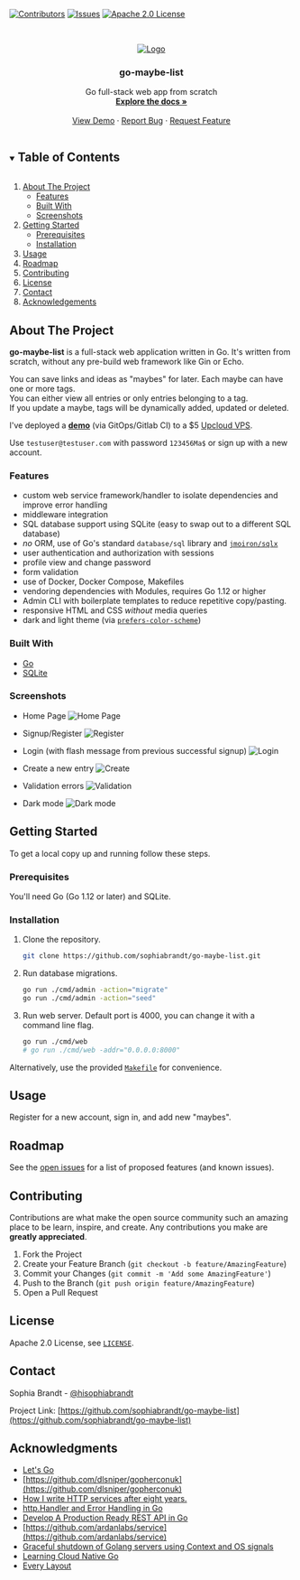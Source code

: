 <!-- PROJECT SHIELDS -->

[![Contributors][contributors-shield]][contributors-url]
[![Issues][issues-shield]][issues-url]
[![Apache 2.0 License][license-shield]][license-url]

<!-- PROJECT LOGO -->
<br />
<p align="center">
  <a href="https://github.com/sophiabrandt/go-maybe-list">
    <img src="logo.png" alt="Logo">
  </a>

  <h3 align="center">go-maybe-list</h3>

  <p align="center">
    Go full-stack web app from scratch
    <br />
    <a href="https://github.com/sophiabrandt/go-maybe-list"><strong>Explore the docs »</strong></a>
    <br />
    <br />
    <a href="https://gomaybelist.repository.host/">View Demo</a>
    ·
    <a href="https://github.com/sophiabrandt/go-maybe-list/issues">Report Bug</a>
    ·
    <a href="https://github.com/sophiabrandt/go-maybe-list/issues">Request Feature</a>
  </p>
</p>

<!-- TABLE OF CONTENTS -->
<details open="open">
  <summary><h2 style="display: inline-block">Table of Contents</h2></summary>
  <ol>
    <li>
      <a href="#about-the-project">About The Project</a>
      <ul>
        <li><a href="#features">Features</a></li>
      </ul>
      <ul>
        <li><a href="#built-with">Built With</a></li>
      </ul>
      <ul>
        <li><a href="#screenshots">Screenshots</a></li>
      </ul>
    </li>
    <li>
      <a href="#getting-started">Getting Started</a>
      <ul>
        <li><a href="#prerequisites">Prerequisites</a></li>
        <li><a href="#installation">Installation</a></li>
      </ul>
    </li>
    <li><a href="#usage">Usage</a></li>
    <li><a href="#roadmap">Roadmap</a></li>
    <li><a href="#contributing">Contributing</a></li>
    <li><a href="#license">License</a></li>
    <li><a href="#contact">Contact</a></li>
    <li><a href="#acknowledgements">Acknowledgements</a></li>
  </ol>
</details>

<!-- ABOUT THE PROJECT -->

## About The Project

**go-maybe-list** is a full-stack web application written in Go. It's written from scratch, without any pre-build web framework like Gin or Echo.

You can save links and ideas as "maybes" for later. Each maybe can have one or more tags.  
You can either view all entries or only entries belonging to a tag.  
If you update a maybe, tags will be dynamically added, updated or deleted.

I've deployed a **[demo][demo]** (via GitOps/Gitlab CI) to a $5 [Upcloud VPS](https://upcloud.com/).

Use `testuser@testuser.com` with password `123456Ma$` or sign up with a new account.

### Features

- custom web service framework/handler to isolate dependencies and improve error handling
- middleware integration
- SQL database support using SQLite (easy to swap out to a different SQL database)
- _no_ ORM, use of Go's standard `database/sql` library and [`jmoiron/sqlx`](https://github.com/jmoiron/sqlx)
- user authentication and authorization with sessions
- profile view and change password
- form validation
- use of Docker, Docker Compose, Makefiles
- vendoring dependencies with Modules, requires Go 1.12 or higher
- Admin CLI with boilerplate templates to reduce repetitive copy/pasting.
- responsive HTML and CSS _without_ media queries
- dark and light theme (via [`prefers-color-scheme`](https://developer.mozilla.org/en-US/docs/Web/CSS/@media/prefers-color-scheme)) 

### Built With

- [Go](https://golang.org/)
- [SQLite](https://www.sqlite.org)

### Screenshots

* Home Page
![Home Page](screenshots/gomaybelist.app.localhost_.png)

* Signup/Register
![Register](screenshots/gomaybelist.app.localhost_users_signup.png)

* Login (with flash message from previous successful signup)
![Login](screenshots/gomaybelist.app.localhost_users_login.png)

* Create a new entry
![Create](screenshots/gomaybelist.app.localhost_maybes_new.png)

* Validation errors
![Validation](screenshots/gomaybelist.app.localhost_maybes_new_validation.png)

* Dark mode
![Dark mode](screenshots/gomaybelist.app.localhost_maybes_1a271027-38c7-4d85-a5c1-b83eb903d90b.png)

<!-- GETTING STARTED -->

## Getting Started

To get a local copy up and running follow these steps.

### Prerequisites

You'll need Go (Go 1.12 or later) and SQLite.

### Installation

1. Clone the repository.

   ```sh
   git clone https://github.com/sophiabrandt/go-maybe-list.git
   ```

2. Run database migrations.

   ```sh
   go run ./cmd/admin -action="migrate"
   go run ./cmd/admin -action="seed"
   ```

3. Run web server. Default port is 4000, you can change it with a command line flag.
   ```sh
   go run ./cmd/web
   # go run ./cmd/web -addr="0.0.0.0:8000"
   ```

Alternatively, use the provided [`Makefile`](Makefile) for convenience.

<!-- USAGE EXAMPLES -->

## Usage

Register for a new account, sign in, and add new "maybes".

<!-- ROADMAP -->

## Roadmap

See the [open issues](https://github.com/sophiabrandt/go-maybe-list/issues) for a list of proposed features (and known issues).

<!-- CONTRIBUTING -->

## Contributing

Contributions are what make the open source community such an amazing place to be learn, inspire, and create. Any contributions you make are **greatly appreciated**.

1. Fork the Project
2. Create your Feature Branch (`git checkout -b feature/AmazingFeature`)
3. Commit your Changes (`git commit -m 'Add some AmazingFeature'`)
4. Push to the Branch (`git push origin feature/AmazingFeature`)
5. Open a Pull Request

<!-- LICENSE -->

## License

Apache 2.0 License, see [`LICENSE`](LICENSE).

<!-- CONTACT -->

## Contact

Sophia Brandt - [@hisophiabrandt](https://twitter.com/hisophiabrandt)

Project Link: [https://github.com/sophiabrandt/go-maybe-list](https://github.com/sophiabrandt/go-maybe-list)

<!-- ACKNOWLEDGEMENTS -->

## Acknowledgments

- [Let's Go](https://lets-go.alexedwards.net/)
- [https://github.com/dlsniper/gopherconuk](https://github.com/dlsniper/gopherconuk)
- [How I write HTTP services after eight years.](https://pace.dev/blog/2018/05/09/how-I-write-http-services-after-eight-years.html)
- [http.Handler and Error Handling in Go](https://blog.questionable.services/article/http-handler-error-handling-revisited/)
- [Develop A Production Ready REST API in Go](https://tutorialedge.net/courses/go-rest-api-course/)
- [https://github.com/ardanlabs/service](https://github.com/ardanlabs/service)
- [Graceful shutdown of Golang servers using Context and OS signals](https://archive.is/Mf0dJ)
- [Learning Cloud Native Go](https://learning-cloud-native-go.github.io/)
- [Every Layout](https://every-layout.dev)

<!-- MARKDOWN LINKS & IMAGES -->
<!-- https://www.markdownguide.org/basic-syntax/#reference-style-links -->

[contributors-shield]: https://img.shields.io/github/contributors/sophiabrandt/go-maybe-list.svg?style=for-the-badge
[contributors-url]: https://github.com/sophiabrandt/go-maybe-list/graphs/contributors
[issues-shield]: https://img.shields.io/github/issues/sophiabrandt/go-maybe-list.svg?style=for-the-badge
[issues-url]: https://github.com/sophiabrandt/go-maybe-list/issues
[license-shield]: https://img.shields.io/github/license/sophiabrandt/go-maybe-list.svg?style=for-the-badge
[license-url]: https://github.com/sophiabrandt/go-maybe-list/blob/master/LICENSE
[demo]: https://gomaybelist.repository.host/
